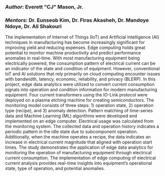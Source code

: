 ### *Author*: Everett "CJ" Mason, Jr.
### *Mentors*: Dr. Eunseob Kim, Dr. Firas Akasheh, Dr. Mandoye Ndoye, Dr. Ali Shakouri


The implementation of Internet of Things (IoT) and Artificial Intelligence (AI) techniques in manufacturing has become increasingly significant for improving yield and reducing expenses. Edge computing holds great potential to monitor machine productivity and predict performance anomalies in real-time. With most manufacturing equipment being electrically powered, the consumption pattern of electrical current can be an indicator of the state and condition of equipment. However, conventional IoT and AI solutions that rely primarily on cloud computing encounter issues with bandwidth, latency, economic, reliability, and privacy (BLERP). In this project, edge data analytics were utilized to convert current consumption signals into operation and condition information for modern manufacturing equipment. Four current transformers using the IO-Link protocol were deployed on a plasma etching machine for creating semiconductors. The monitoring model consists of three steps: 1) operation state, 2) operation type (recipe), and 3) anomaly detection. Pattern matching of time-series data and Machine Learning (ML) algorithms were developed and implemented on an edge computer. Electrical usage was calculated from the monitoring system. The collected data and operation history indicates a periodic pattern in the idle state due to subcomponent operation. Additionally, when the machine operates a recipe, the data indicates an increase in electrical current magnitude that aligned with operation start times. The study demonstrates the application of edge data analytics for monitoring the operation of manufacturing equipment through electrical current consumption. The implementation of edge computing of electrical current analysis provides real-time insights into equipment’s operational state, type of operation, and potential anomalies.
